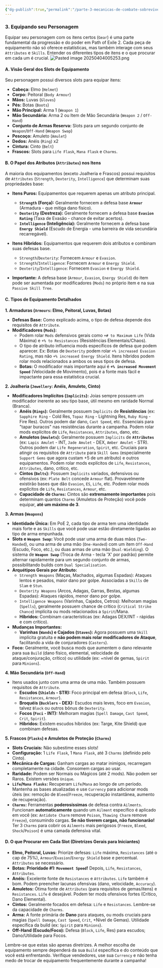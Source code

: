 ```yaml
---
{"dg-publish":true,"permalink":"/parte-3-mecanicas-de-combate-sobrevivencia-e-equipamento/3-equipando-seu-personagem/"}
---
```


### 3. Equipando seu Personagem

Equipar seu personagem com os itens certos (`Gear`) é uma parte fundamental da progressão e do poder em Path of Exile 2. Cada peça de equipamento não só oferece estatísticas, mas também interage com seus `Attributes` e `Skills`. Entender os diferentes tipos de itens e o que procurar em cada um é crucial.
![Pasted image 20250404005253.png](/img/user/ANEXOS/Pasted%20image%2020250404005253.png)
#### A. Visão Geral dos Slots de Equipamento

Seu personagem possui diversos slots para equipar itens:

*   **Cabeça:** Elmo (`Helmet`)
*   **Corpo:** Peitoral (`Body Armour`)
*   **Mãos:** Luvas (`Gloves`)
*   **Pés:** Botas (`Boots`)
*   **Mão Principal:** Arma 1 (`Weapon 1`)
*   **Mão Secundária:** Arma 2 ou Item de Mão Secundária (`Weapon 2` / `Off-Hand`)
*   **Conjunto de Armas Reserva:** Slots para um segundo conjunto de `Weapon`/`Off-Hand` (`Weapon Swap`)
*   **Pescoço:** Amuleto (`Amulet`)
*   **Dedos:** Anéis (`Ring`) x2
*   **Cintura:** Cinto (`Belt`)
*   **Frascos:** Slots para `Life Flask`, `Mana Flask` e `Charms`.

#### B. O Papel dos Atributos (`Attributes`) nos Itens

A maioria dos equipamentos (exceto Joalheria e Frascos) possui requisitos de `Attributes` (`Strength`, `Dexterity`, `Intelligence`) que determinam suas propriedades base:

*   **Itens Puros:** Equipamentos que requerem apenas um atributo principal.
    *   **`Strength` (Força):** Geralmente fornecem a defesa base **`Armour`** (Armadura - que mitiga dano físico).
    *   **`Dexterity` (Destreza):** Geralmente fornecem a defesa base **`Evasion Rating`** (Taxa de Evasão - chance de evitar acertos).
    *   **`Intelligence` (Inteligência):** Geralmente fornecem a defesa base **`Energy Shield`** (Escudo de Energia - uma barreira de vida secundária recarregável).
*   **Itens Híbridos:** Equipamentos que requerem dois atributos e combinam suas defesas base.
    *   `Strength`/`Dexterity`: Fornecem `Armour` e `Evasion`.
    *   `Strength`/`Intelligence`: Fornecem `Armour` e `Energy Shield`.
    *   `Dexterity`/`Intelligence`: Fornecem `Evasion` e `Energy Shield`.

*   **Importante:** A defesa base (`Armour`, `Evasion`, `Energy Shield`) do item pode ser aumentada por modificadores (`Mods`) no próprio item e na sua `Passive Skill Tree`.

#### C. Tipos de Equipamento Detalhados

**1. Armaduras (`Armours`: Elmo, Peitoral, Luvas, Botas)**

*   **Defesas Base:** Como explicado acima, o tipo de defesa depende dos requisitos de `Attribute`.
*   **Modificadores (`Mods`):**
    *   Podem rolar `Mods` defensivos gerais como `+# to Maximum Life` (Vida Máxima) e `+% to Resistances` (Resistências Elementais/Chaos).
    *   O tipo de atributo influencia mods específicos de defesa que podem aparecer. Ex: Botas de `Dexterity` podem rolar `+% increased Evasion Rating`, mas não `+% increased Energy Shield`. Itens híbridos podem rolar mods relacionados a ambos os seus tipos de defesa.
    *   **Botas:** O modificador mais importante aqui é **`+% increased Movement Speed`** (Velocidade de Movimento), pois é a fonte mais fácil e impactante para essa estatística crucial.

**2. Joalheria (`Jewellery`: Anéis, Amuleto, Cinto)**

*   **Modificadores Implícitos (`Implicits`):** Joias sempre possuem um modificador inerente ao seu tipo base, útil mesmo em raridade Normal (Branca).
    *   **Anéis (`Rings`):** Geralmente possuem `Implicits` de **Resistências** (ex: `Sapphire Ring` - Cold Res, `Topaz Ring` - Lightning Res, `Ruby Ring` - Fire Res). Outros podem dar dano, `Cast Speed`, etc. Essenciais para "tapar buracos" nas resistências durante a campanha. Podem rolar mods explícitos de `Life`, `Resistances`, `Attributes`, dano, etc.
    *   **Amuletos (`Amulets`):** Geralmente possuem `Implicits` de **`Attributes`** (ex: `Lapis Amulet` - INT, `Jade Amulet` - DEX, `Amber Amulet` - STR). Outros podem dar `Life Regeneration`, `Spirit`, etc. Cruciais para atingir os requisitos de `Attribute` para `Skill Gems` (especialmente `Support Gems` que agora custam +5 de um atributo) e outros equipamentos. Podem rolar mods explícitos de `Life`, `Resistances`, `Attributes`, dano, crítico, etc.
    *   **Cintos (`Belts`):** Possuem `Implicits` variados, defensivos ou ofensivos (ex: `Plate Belt` concede `Armour` flat). Provavelmente existirão bases que dão `Evasion`, `ES`, `Life`, etc. Podem rolar mods explícitos de `Life`, `Resistances`, `Armour`, etc.
    *   **Capacidade de `Charms`:** Cintos são **extremamente importantes** pois determinam quantos `Charms` (Amuletos de Proteção) você pode equipar, **até um máximo de 3**.

**3. Armas (`Weapons`)**

*   **Identidade Única:** Em PoE 2, cada tipo de arma tem uma identidade mais forte e as `Skills` que você pode usar estão diretamente ligadas ao tipo de arma empunhada.
*   **Slots e `Weapon Swap`:** Você pode usar uma arma de duas mãos (`Two-Handed`), ou uma arma de uma mão (`One-Handed`) com um item `Off-Hand` (Escudo, Foco, etc.), ou duas armas de uma mão (`Dual-Wielding`). O sistema de **`Weapon Swap`** (Troca de Arma - tecla 'X' por padrão) permite alternar rapidamente para um segundo conjunto de armas, possibilitando builds com `Dual Specialisation`.
*   **Arquétipos Gerais por Atributo:**
    *   `Strength Weapons` (Maças, Machados, algumas Espadas): Ataques lentos e pesados, maior dano por golpe. Associadas a `Skills` de `Slam` e `Stun`.
    *   `Dexterity Weapons` (Arcos, Adagas, Garras, Bestas, algumas Espadas): Ataques rápidos, menor dano por golpe.
    *   `Intelligence Weapons` (Varinhas, Cajados, Cetros): Melhoram magias (`Spells`), geralmente possuem chance de crítico (`Critical Strike Chance`) implícita ou mods relacionados a `Spirit`/Mana.
    *   **Híbridos:** Combinam características (ex: Adagas DEX/INT - rápidas e com crítico).
*   **Mudanças Importantes:**
    *   **Varinhas (`Wands`) e Cajados (`Staves`):** Agora possuem uma `Skill` implícita gratuita e **não podem mais rolar modificadores de Ataque**, facilitando a vida de conjuradores (`Casters`).
*   **Foco:** Geralmente, você busca mods que aumentem o dano relevante para sua `Build` (dano físico, elemental, velocidade de ataque/conjuração, crítico) ou utilidade (ex: +nível de gemas, `Spirit` para `Minions`).

**4. Mão Secundária (`Off-Hand`)**

*   Itens usados junto com uma arma de uma mão. Também possuem requisitos de `Attribute`.
    *   **Escudos (`Shields` - STR):** Foco principal em defesa (`Block`, `Life`, `Resistances`, `Armour`).
    *   **Broquéis (`Bucklers` - DEX):** Escudos mais leves, foco em `Evasion`, talvez `Block` ou outros bônus de `Dexterity`.
    *   **Focos (`Foci` - INT):** Melhoram magias (`Spell Damage`, `Cast Speed`, `Crit`, `Spirit`).
    *   **Híbridos:** Existem escudos híbridos (ex: Targe, Kite Shield) que combinam defesas.

**5. Frascos (`Flasks`) e Amuletos de Proteção (`Charms`)**

*   **Slots Cruciais:** Não subestime esses slots!
*   **Configuração:** 1 `Life Flask`, 1 `Mana Flask`, até 3 `Charms` (definido pelo Cinto).
*   **Mecânica de Cargas:** Ganham cargas ao matar inimigos, recarregam completamente na cidade. Consomem cargas ao usar.
*   **Raridade:** Podem ser Normais ou Mágicos (até 2 mods). Não podem ser Raros. Existem versões `Unique`.
*   **`Life`/`Mana Flasks`:** Recuperam `Life`/`Mana` ao longo de um período. Mantenha as bases atualizadas e use `Currency` para adicionar mods úteis (ex: remoção de `Bleed`/`Freeze`, recuperação instantânea, aumento de recuperação).
*   **`Charms`:** Ferramentas **poderosíssimas** de defesa contra `Ailments`. Funcionam **automaticamente** quando um `Ailment` específico é aplicado em você (ex: `Antidote Charm` remove `Poison`, `Thawing Charm` remove `Freeze`), consumindo cargas. **Se não tiverem cargas, não funcionarão!** Ter 3 `Charms` para cobrir os `Ailments` mais perigosos (`Freeze`, `Bleed`, `Shock`/`Poison`) é uma camada defensiva vital.

#### D. O que Procurar em Cada Slot (Diretrizes Gerais para Iniciantes)

*   **Elmo, Peitoral, Luvas:** Priorize defesas: `Life` máxima, `Resistances` (até o cap de 75%), `Armour`/`Evasion`/`Energy Shield` base e percentual. `Attributes` se necessário.
*   **Botas:** **Prioridade #1: `Movement Speed`!** Depois, `Life`, `Resistances`, `Attributes`.
*   **Anéis:** Excelente fonte de `Resistances` e `Attributes`. `Life` também é bom. Podem preencher lacunas ofensivas (dano, velocidade, `Accuracy`).
*   **Amuletos:** Ótima fonte de `Attributes` (para requisitos de gemas/itens) e `Resistances`. `Life` é desejável. Podem ter mods ofensivos fortes (Crítico, Dano Elemental).
*   **Cintos:** Geralmente focados em defesa: `Life` e `Resistances`. Lembre-se da capacidade de `Charms`.
*   **Arma:** A fonte primária de **Dano** para ataques, ou mods cruciais para magias (`Spell Damage`, `Cast Speed`, `Crit`, +Nível de Gemas). Utilidade específica da build (ex: `Spirit` para `Minions`).
*   **Off-Hand (Escudo/Foco):** Defesa (`Block`, `Life`, Res) para escudos; Dano/Utilidade para Focos.

Lembre-se que estas são apenas diretrizes. A melhor escolha de equipamento sempre dependerá da sua `Build` específica e do conteúdo que você está enfrentando. Verifique vendedores, use sua `Currency` e não tenha medo de trocar de equipamento frequentemente durante a campanha!